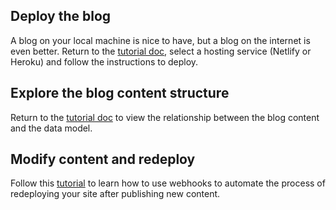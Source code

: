 ## Deploy the blog

A blog on your local machine is nice to have, but a blog on the internet is even better. Return to the [tutorial doc](https://www.contentful.com/developers/docs/tutorials/general/get-started/#deploy-the-starter-gatsby-blog), select a hosting service (Netlify or Heroku) and follow the instructions to deploy.

## Explore the blog content structure

Return to the [tutorial doc](https://www.contentful.com/developers/docs/tutorials/general/get-started/#explore-how-the-sample-website-is-built-with-contentful) to view the relationship between the blog content and the data model.

## Modify content and redeploy

Follow this [tutorial](https://www.contentful.com/developers/docs/tutorials/general/automate-site-builds-with-webhooks/) to learn how to use webhooks to automate the process of redeploying your site after publishing new content.

